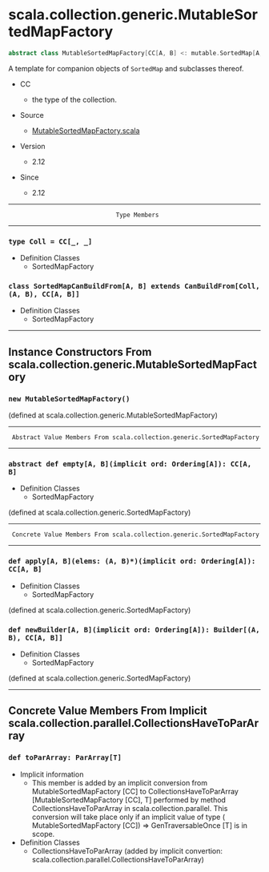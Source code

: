 
#               scala.collection.generic.MutableSortedMapFactory               #

```scala
abstract class MutableSortedMapFactory[CC[A, B] <: mutable.SortedMap[A, B] with SortedMapLike[A, B, CC[A, B]]] extends SortedMapFactory[CC]
```

A template for companion objects of `SortedMap` and subclasses thereof.

* CC
  * the type of the collection.

* Source
  * [MutableSortedMapFactory.scala](https://github.com/scala/scala/tree/6d09a1ba5f/src/library/scala/collection/generic/MutableSortedMapFactory.scala#L1)
* Version
  * 2.12
* Since
  * 2.12


--------------------------------------------------------------------------------
                                  Type Members
--------------------------------------------------------------------------------


### `type Coll = CC[_, _]`                                                   ###

* Definition Classes
  * SortedMapFactory


### `class SortedMapCanBuildFrom[A, B] extends CanBuildFrom[Coll, (A, B), CC[A, B]]` ###

* Definition Classes
  * SortedMapFactory


--------------------------------------------------------------------------------
  Instance Constructors From scala.collection.generic.MutableSortedMapFactory
--------------------------------------------------------------------------------


### `new MutableSortedMapFactory()`                                          ###

(defined at scala.collection.generic.MutableSortedMapFactory)


--------------------------------------------------------------------------------
     Abstract Value Members From scala.collection.generic.SortedMapFactory
--------------------------------------------------------------------------------


### `abstract def empty[A, B](implicit ord: Ordering[A]): CC[A, B]`          ###

* Definition Classes
  * SortedMapFactory

(defined at scala.collection.generic.SortedMapFactory)


--------------------------------------------------------------------------------
     Concrete Value Members From scala.collection.generic.SortedMapFactory
--------------------------------------------------------------------------------


### `def apply[A, B](elems: (A, B)*)(implicit ord: Ordering[A]): CC[A, B]`   ###

* Definition Classes
  * SortedMapFactory

(defined at scala.collection.generic.SortedMapFactory)


### `def newBuilder[A, B](implicit ord: Ordering[A]): Builder[(A, B), CC[A, B]]` ###

* Definition Classes
  * SortedMapFactory

(defined at scala.collection.generic.SortedMapFactory)


--------------------------------------------------------------------------------
Concrete Value Members From Implicit scala.collection.parallel.CollectionsHaveToParArray
--------------------------------------------------------------------------------


### `def toParArray: ParArray[T]`                                            ###

* Implicit information
  * This member is added by an implicit conversion from MutableSortedMapFactory
    [CC] to CollectionsHaveToParArray [MutableSortedMapFactory [CC], T]
    performed by method CollectionsHaveToParArray in scala.collection.parallel.
    This conversion will take place only if an implicit value of type (
    MutableSortedMapFactory [CC]) ⇒ GenTraversableOnce [T] is in scope.
* Definition Classes
  * CollectionsHaveToParArray
(added by implicit convertion: scala.collection.parallel.CollectionsHaveToParArray)
